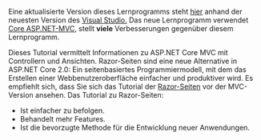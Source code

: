 Eine aktualisierte Version dieses Lernprogramms steht [hier](https://docs.microsoft.com/en-us/aspnet/core/tutorials/first-mvc-app/start-mvc) anhand der neuesten Version des [Visual Studio.](https://www.visualstudio.com) Das neue Lernprogramm verwendet [Core ASP.NET-MVC](https://docs.microsoft.com/en-us/aspnet/core/mvc/), stellt **viele** Verbesserungen gegenüber diesem Lernprogramm.

Dieses Tutorial vermittelt Informationen zu ASP.NET Core MVC mit Controllern und Ansichten. Razor-Seiten sind eine neue Alternative in ASP.NET Core 2.0: Ein seitenbasiertes Programmiermodell, mit dem das Erstellen einer Webbenutzeroberfläche einfacher und produktiver wird. Es empfiehlt sich, dass Sie sich das Tutorial der [Razor-Seiten](https://docs.microsoft.com/aspnet/core/mvc/razor-pages) vor der MVC-Version ansehen. Das Tutorial zu Razor-Seiten:

* Ist einfacher zu befolgen.
* Behandelt mehr Features.
* Ist die bevorzugte Methode für die Entwicklung neuer Anwendungen.